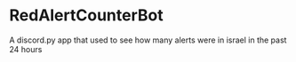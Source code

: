 # RedAlertCounterBot
A discord.py app that used to see how many alerts were in israel in the past 24 hours
